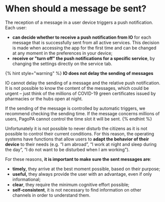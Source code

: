# When should a message be sent?

The reception of a message in a user device triggers a push notification. Each user:

* **can decide whether to receive a push notification from IO** for each message that is successfully sent from all active services. This decision is made when accessing the app for the first time and can be changed at any moment in the preferences in your device;
* **receive or "turn off” the push notifications for a specific service**, by changing the settings directly on the service tab.

{% hint style="warning" %}
**IO does not delay the sending of messages**

IO cannot delay the sending of a message and the relative push notification. It is not possible to know the content of the messages, which could be urgent – just think of the millions of COVID-19 green certificates issued by pharmacies or the hubs open at night. 

If the sending of the message is controlled by automatic triggers, we recommend checking the sending time. If the message concerns millions of users, PagoPA cannot control the time slot it will be sent.
{% endhint %}

Unfortunately it is not possible to never disturb the citizens as it is not possible to control their current conditions. For this reason, the operating systems have functions that allow users to **adapt the behavior of their device** to their needs (e.g. “I am abroad”, “I work at night and sleep during the day”, “I do not want to be disturbed when I am working").

For these reasons, **it is important to make sure the sent messages are**:

* **timely,** they arrive at the best moment possible, based on their purpose;
* **useful,** they always provide the user with an advantage, even if only informational;
* **clear**, they require the minimum cognitive effort possible;
* **self-consistent**, it is not necessary to find information on other channels in order to understand them.